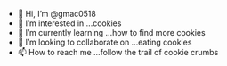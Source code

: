 - 👋 Hi, I’m @gmac0518
- 👀 I’m interested in ...cookies
- 🌱 I’m currently learning ...how to find more cookies
- 💞️ I’m looking to collaborate on ...eating cookies
- 📫 How to reach me ...follow the trail of cookie crumbs

<!---
gmac0518/gmac0518 is a ✨ special ✨ repository because its `README.md` (this file) appears on your GitHub profile.
You can click the Preview link to take a look at your changes.
--->
